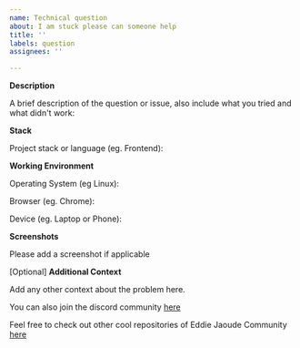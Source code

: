 ```yaml
---
name: Technical question
about: I am stuck please can someone help
title: ''
labels: question
assignees: ''

---
```


**Description**

A brief description of the question or issue, also include what you tried and what didn't work:

**Stack**

Project stack or language (eg. Frontend):

**Working Environment**

Operating System (eg Linux):

Browser (eg. Chrome):

Device (eg. Laptop or Phone):

**Screenshots**

Please add a screenshot if applicable

[Optional] **Additional Context**

Add any other context about the problem here.

You can also join the discord community [here](https://discord.com/invite/jZQs6Wu)

Feel free to check out other cool repositories of Eddie Jaoude Community [here](https://github.com/EddieJaoudeCommunity)
